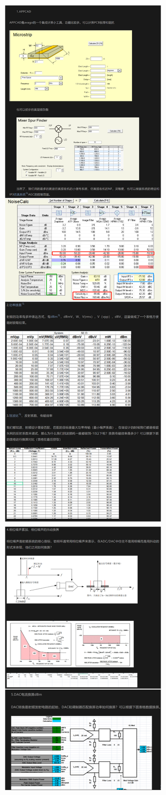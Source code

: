 ![](https://raw.githubusercontent.com/LeroyK111/pictureBed/master/20250311171213.png)
![](https://raw.githubusercontent.com/LeroyK111/pictureBed/master/20250311171226.png)
![](https://raw.githubusercontent.com/LeroyK111/pictureBed/master/20250311171242.png)

![](https://raw.githubusercontent.com/LeroyK111/pictureBed/master/20250311171258.png)
![](https://raw.githubusercontent.com/LeroyK111/pictureBed/master/20250311171431.png)







